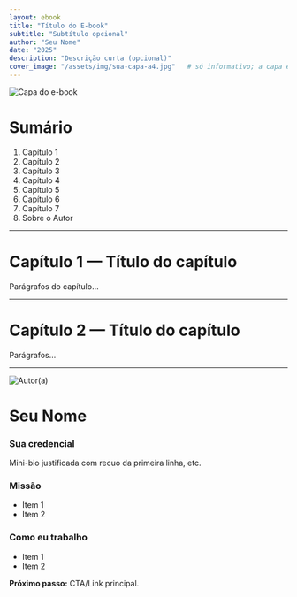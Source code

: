```yaml
---
layout: ebook
title: "Título do E-book"
subtitle: "Subtítulo opcional"
author: "Seu Nome"
date: "2025"
description: "Descrição curta (opcional)"
cover_image: "/assets/img/sua-capa-a4.jpg"   # só informativo; a capa é inserida no HTML abaixo
---
```


<!-- CAPA (A4, pode ser IMG ou SVG) -->
<div class="cover-page">
  <!-- IMG direto (mais simples) -->
  <img src="{{ '/assets/img/sua-capa-a4.jpg' | relative_url }}" alt="Capa do e-book">
  <!-- Ou SVG em tamanho A4:
  <svg class="cover-svg" width="210mm" height="297mm" viewBox="0 0 210 297" xmlns="http://www.w3.org/2000/svg" role="img" aria-label="Capa">
    <image href="{{ '/assets/img/sua-capa-a4.jpg' | relative_url }}" x="0" y="0" width="210" height="297" preserveAspectRatio="xMidYMid meet"/>
  </svg>
  -->
</div>

<div class="page-break"></div>

# Sumário
<ol class="sumario">
  <li>Capítulo 1</li>
  <li>Capítulo 2</li>
  <li>Capítulo 3</li>
  <li>Capítulo 4</li>
  <li>Capítulo 5</li>
  <li>Capítulo 6</li>
  <li>Capítulo 7</li>
  <li>Sobre o Autor</li>
</ol>

<hr class="divider-gold">

<div class="page-break"></div>

# Capítulo 1 — Título do capítulo
Parágrafos do capítulo…

<hr class="divider-gold">
<div class="page-break"></div>

# Capítulo 2 — Título do capítulo
Parágrafos…

<!-- …repita estrutura para os demais capítulos... -->

<hr class="divider-gold">
<div class="page-break"></div>

<!-- SOBRE O AUTOR -->
<div class="author-page">
  <img class="author-avatar" src="{{ '/assets/img/autor.jpg' | relative_url }}" alt="Autor(a)">
  <h1>Seu Nome</h1>
  <h3>Sua credencial</h3>
  <p class="author-intro">
    Mini-bio justificada com recuo da primeira linha, etc.
  </p>
  <div class="about-box about-narrow">
    <h3>Missão</h3>
    <ul class="author-highlights">
      <li>Item 1</li>
      <li>Item 2</li>
    </ul>
  </div>
  <div class="about-box about-narrow">
    <h3>Como eu trabalho</h3>
    <ul class="author-highlights">
      <li>Item 1</li>
      <li>Item 2</li>
    </ul>
  </div>
  <p class="author-cta">
    <strong>Próximo passo:</strong> CTA/Link principal.
  </p>
</div>
